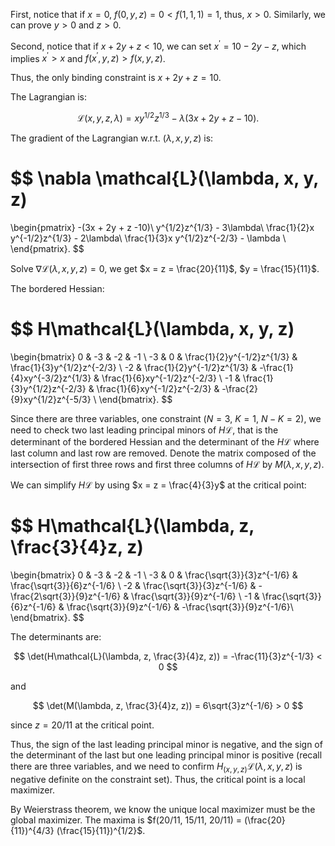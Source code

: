 First, notice that if $x=0$, $f(0, y,z) = 0 < f(1, 1, 1)=1$, thus, $x>0$. 
Similarly, we can prove $y > 0$ and $z > 0$.

Second, notice that if $x + 2y + z < 10$, we can set $x^{\prime} = 10 - 2y - z$, which implies $x^{\prime} > x$ and $f(x^{\prime}, y, z) > f(x, y, z)$.

Thus, the only binding constraint is $x + 2y + z = 10$.

The Lagrangian is:

$$
\mathcal{L}(x, y, z, \lambda)
= x y^{1/2}z^{1/3} - \lambda (3x + 2y + z -10).
$$

The gradient of the Lagrangian w.r.t. $(\lambda, x, y, z)$ is:

$$
\nabla \mathcal{L}(\lambda, x, y, z)
= 
\begin{pmatrix}
-(3x + 2y + z -10)\\
  y^{1/2}z^{1/3} - 3\lambda\\
  \frac{1}{2}x y^{-1/2}z^{1/3} - 2\lambda\\
  \frac{1}{3}x y^{1/2}z^{-2/3} - \lambda \\
\end{pmatrix}.
$$

Solve $\nabla \mathcal{L}(\lambda, x, y, z) = 0$, we get $x = z = \frac{20}{11}$, $y = \frac{15}{11}$.

The bordered Hessian:

$$
H\mathcal{L}(\lambda, x, y, z)
= 
\begin{bmatrix}
0 & -3 & -2 & -1 \\
-3 & 0 & \frac{1}{2}y^{-1/2}z^{1/3} & \frac{1}{3}y^{1/2}z^{-2/3} \\
-2 & \frac{1}{2}y^{-1/2}z^{1/3} & -\frac{1}{4}xy^{-3/2}z^{1/3} & \frac{1}{6}xy^{-1/2}z^{-2/3} \\
-1 & \frac{1}{3}y^{1/2}z^{-2/3} & \frac{1}{6}xy^{-1/2}z^{-2/3} & -\frac{2}{9}xy^{1/2}z^{-5/3} \\
\end{bmatrix}.
$$

Since there are three variables, one constraint ($N=3$, $K=1$, $N-K=2$), we need to check 
two last leading principal minors of $H\mathcal{L}$, that is the determinant of the bordered Hessian and the determinant of the $H\mathcal{L}$ where last column and last row are removed.
Denote the matrix composed of the intersection of first three rows and first three columns of $H\mathcal{L}$ by $M(\lambda, x, y, z)$.

We can simplify $H\mathcal{L}$ by using
$x = z = \frac{4}{3}y$ at the critical point:

$$
H\mathcal{L}(\lambda, z, \frac{3}{4}z, z)
= 
\begin{bmatrix}
0 & -3 & -2 & -1 \\
-3 & 0 & \frac{\sqrt{3}}{3}z^{-1/6} & \frac{\sqrt{3}}{6}z^{-1/6} \\
-2 & \frac{\sqrt{3}}{3}z^{-1/6} & -\frac{2\sqrt{3}}{9}z^{-1/6} & \frac{\sqrt{3}}{9}z^{-1/6} \\
-1 & \frac{\sqrt{3}}{6}z^{-1/6} & \frac{\sqrt{3}}{9}z^{-1/6} & -\frac{\sqrt{3}}{9}z^{-1/6}\\
\end{bmatrix}.
$$

The determinants are:

$$
\det(H\mathcal{L}(\lambda, z, \frac{3}{4}z, z))
= -\frac{11}{3}z^{-1/3} < 0
$$

and 

$$
\det(M(\lambda, z, \frac{3}{4}z, z)) = 6\sqrt{3}z^{-1/6} > 0
$$

since $z = 20/11$ at the critical point.

Thus, the sign of the last leading principal minor is negative, and the sign of the determinant of the last but one leading principal minor is positive (recall there are three variables, and we need to confirm 
$H_{(x, y, z)}\mathcal{L}(\lambda, x, y, z)$ is 
negative definite on the constraint set). Thus, the critical point is a local maximizer.

By Weierstrass theorem, we know the unique local maximizer must be the global maximizer.
The maxima is 
$f(20/11, 15/11, 20/11) = (\frac{20}{11})^{4/3} (\frac{15}{11})^{1/2}$.

